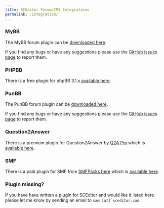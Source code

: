 ```yaml
---
title: SCEditor Forum/CMS Integrations
permalink: /integration/
---
```


### MyBB

The MyBB forum plugin can be [downloaded here](https://github.com/samclarke/SCEditor-MyBB/tags).

If you find any bugs or have any suggestions please use the [GitHub issues page](https://github.com/samclarke/SCEditor-MyBB/issues) to report them.


### PHPBB

There is a free plugin for phpBB 3.1.x [available here](https://www.phpbb.com/community/viewtopic.php?f=456&t=2322921).


### PunBB


The PunBB forum plugin can be [downloaded here](https://github.com/samclarke/SCEditor-PunBB/tags).

If you find any bugs or have any suggestions please use the [GitHub issues page](https://github.com/samclarke/SCEditor-PunBB/issues) to report them.


### Question2Answer

There is a premium plugin for Question2Answer by [Q2A Pro](http://www.q2apro.com/plugins/sceditor) which is [available here](http://www.q2apro.com/plugins/sceditor).


### SMF

There is a paid plugin for SMF from [SMFPacks here](http://www.smfpacks.com/wysiwyg) which is [available here](http://www.smfpacks.com/wysiwyg).


### Plugin missing?

If you have have written a plugin for SCEditor and would like it listed here please let me know by sending an email to `sam [at] sceditor.com`.
